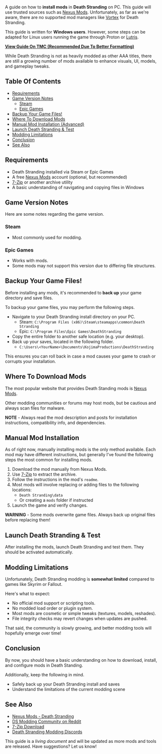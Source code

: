A guide on how to **install mods** in **Death Stranding** on PC. This guide will use trusted sources such as [Nexus Mods](https://www.nexusmods.com/). Unfortunately, as far as we're aware, there are no supported mod managers like [Vortex](https://www.nexusmods.com/about/vortex/) for Death Stranding.

This guide is written for **Windows users**. However, some steps can be adapted for Linux users running the game through Proton or [Lutris](https://lutris.net/).

[**View Guide On TMC (Recommended Due To Better Formatting)**](https://blog.moddingcommunity.com/how-to-install-mods-in-death-stranding/)

While Death Stranding is not as heavily modded as other AAA titles, there are still a growing number of mods available to enhance visuals, UI, models, and gameplay tweaks.

## Table Of Contents
* [Requirements](#requirements)
* [Game Version Notes](#game-version-notes)
    * [Steam](#steam)
    * [Epic Games](#epic-games)
* [Backup Your Game Files!](#backup-your-game-files)
* [Where To Download Mods](#where-to-download-mods)
* [Manual Mod Installation (Advanced)](#manual-mod-installation-advanced)
* [Launch Death Stranding & Test](#launch-death-stranding--test)
* [Modding Limitations](#modding-limitations)
* [Conclusion](#conclusion)
* [See Also](#see-also)

## Requirements
* Death Stranding installed via Steam or Epic Games
* A free [Nexus Mods](https://www.nexusmods.com/) account (optional, but recommended)
* [7-Zip](https://www.7-zip.org/) or another archive utility
* A basic understanding of navigating and copying files in Windows

## Game Version Notes
Here are some notes regarding the game version.

### Steam
* Most commonly used for modding.

### Epic Games
* Works with mods.
* Some mods may not support this version due to differing file structures.

## Backup Your Game Files!
Before installing any mods, it's recommended to **back up** your game directory and save files.

To backup your game files, you may perform the following steps.

* Navigate to your Death Stranding install directory on your PC.
    * Steam: `C:\Program Files (x86)\Steam\steamapps\common\Death Stranding`
    * Epic: `C:\Program Files\Epic Games\DeathStranding`
* Copy the entire folder to another safe location (e.g. your desktop).
* Back up your saves, located in the following folder.
    * `C:\Users\<YourName>\Documents\KojimaProductions\DeathStranding`

This ensures you can roll back in case a mod causes your game to crash or corrupts your installation.

## Where To Download Mods
The most popular website that provides Death Standing mods is [Nexus Mods](https://www.nexusmods.com/deathstranding). 

Other modding communities or forums may host mods, but be cautious and always scan files for malware.

**NOTE** - Always read the mod description and posts for installation instructions, compatibility info, and dependencies.

## Manual Mod Installation
As of right now, manually installing mods is the only method available. Each mod may have different instructions, but generally I've found the following steps the most common for installing mods.

1. Download the mod manually from Nexus Mods.
2. Use [7-Zip](https://www.7-zip.org/) to extract the archive.
3. Follow the instructions in the mod's `readme`.
4. Most mods will involve replacing or adding files to the following locations:
    * `Death Stranding\data`
    * Or creating a `mods` folder if instructed
5. Launch the game and verify changes.

**WARNING** - Some mods overwrite game files. Always back up original files before replacing them!

## Launch Death Stranding & Test
After installing the mods, launch Death Stranding and test them. They should be activated automatically.

## Modding Limitations
Unfortunately, Death Stranding modding is **somewhat limited** compared to games like Skyrim or Fallout.

Here's what to expect:

* No official mod support or scripting tools.
* No modded load order or plugin system.
* Most mods are cosmetic or simple tweaks (textures, models, reshades).
* File integrity checks may revert changes when updates are pushed.

That said, the community is slowly growing, and better modding tools will hopefully emerge over time!

## Conclusion
By now, you should have a basic understanding on how to download, install, and configure mods in Death Standing.

Additionally, keep the following in mind.

* Safely back up your Death Stranding install and saves
* Understand the limitations of the current modding scene

## See Also
* [Nexus Mods - Death Stranding](https://www.nexusmods.com/deathstranding)
* [DS Modding Community on Reddit](https://www.reddit.com/r/DeathStranding/)
* [7-Zip Download](https://www.7-zip.org/)
* [Death Stranding Modding Discords](https://discord.gg/modding)

This guide is a *living document* and will be updated as more mods and tools are released. Have suggestions? Let us know!

